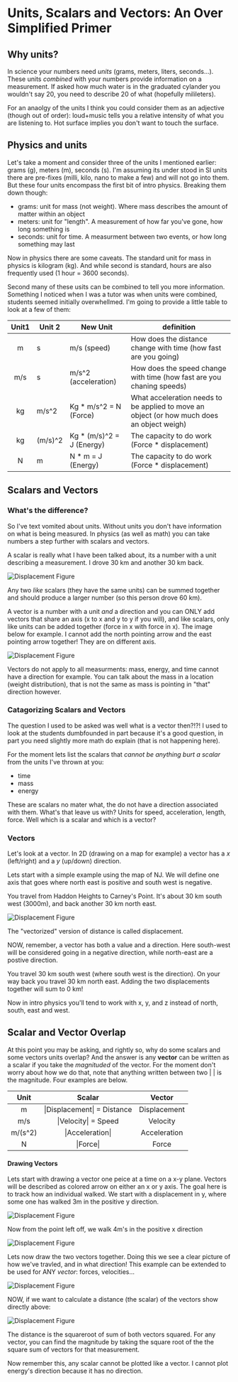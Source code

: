 # Units, Scalars and Vectors: An Over Simplified Primer

## Why units?

In science your numbers need _units_ (grams, meters, liters, seconds...). These units _combined_ with your numbers provide information on a measurement. If asked how much water is in the graduated cylander you wouldn't say 20, you need to describe 20 of what (hopefully milileters). 

For an anaolgy of the units  I think you could consider them as an adjective (though out of order): loud+music tells you a relative intensity of what you are listening to. Hot surface implies you don't want to touch the surface. 

## Physics and units

Let's take a moment and consider three of the units I mentioned earlier: grams (g), meters (m), seconds (s). I'm assuming its under stood in SI units there are pre-fixes (milli, kilo, nano to make a few) and will not go into them. But these four units encompass the first bit of intro physics. Breaking them down though:
* grams: unit for mass (not weight). Where mass describes the amount of matter within an object
* meters: unit for "length". A measurement of how far you've gone, how long something is
* seconds: unit for time. A measurment between two events, or how long something may last

Now in physics there are some caveats. The standard unit for mass in physics is kilogram (kg). And while second is standard, hours are also frequently used (1 hour = 3600 seconds). 

Second many of these usits can be combined to tell you more information. Something I noticed when I was a tutor was when units were combined, students seemed initially overwhellmed. I'm going to provide a little table to look at a few of them:


| Unit1      | Unit 2 |  New Unit  | definition  |
| :---------: | ----------- | -----------| -----------|
| m      | s       |m/s (speed)  | How does the distance change with time (how fast are you going)  |
| m/s   | s        |m/s^2 (acceleration)|    How does the speed change with time (how fast are you chaning speeds) |
| kg      | m/s^2       |Kg * m/s^2 = N (Force)  | What acceleration needs to be applied to move an object (or how much does an object weigh) |
| kg      | (m/s)^2       |Kg * (m/s)^2 = J (Energy)  | The capacity to do work (Force * displacement) |
| N      | m       |N * m = J (Energy)  | The capacity to do work (Force * displacement) |


## Scalars and Vectors

### What's the difference?
So I've text vomited about units. Without units you don't have information on what is being measured. In physics (as well as math) you can take numbers a step further with scalars and vectors. 

A scalar is really what I have been talked about, its a number with a unit describing a measurement. I drove 30 km and another 30 km back.

![Displacement Figure](https://github.com/lms464/lms464.github.io/blob/master/_images/Displacement/Displacement3.png.002.png?raw=true)

Any two _like_ scalars (they have the same units) can be summed together and should produce a larger number (so this person drove 60 km).

A vector is a number with a unit *and* a direction and you can ONLY add vectors that share an axis (x to x and y to y if you will), and like scalars, only like units can be added together (force in x with force in x). The image below for example. I cannot add the north pointing arrow and the east pointing arrow together! They are on different axis.

![Displacement Figure](https://github.com/lms464/lms464.github.io/blob/master/_images/Displacement/Displacement3.png.004.png?raw=true)

 Vectors do not apply to all measurments: mass, energy, and time cannot have a direction for example. You can talk about the mass in a location (weight distribution), that is not the same as mass is pointing in "that" direction however.

### Catagorizing Scalars and Vectors
The question I used to be asked was well what is a vector then?!?! I used to look at the students dumbfounded in part because it's a good question, in part you need slightly more math do explain (that is not happening here). 

For the moment lets list the scalars that _cannot be anything burt a scalar_ from the units I've thrown at you:

* time
* mass
* energy

These are scalars no mater what, the do not have a direction associated with them. What's that leave us with? Units for speed, acceleration, length, force. Well which is a scalar and which is a vector?

### Vectors

Let's look at a vector. In 2D (drawing on a map for example) a vector has a *x* (left/right) and a *y* (up/down) direction. 

Lets start with a simple example using the map of NJ. We will define one axis that goes where north east is positive and south west is negative.

 You travel from Haddon Heights to Carney's Point. It's about 30 km south west (3000m), and back another 30 km north east.

![Displacement Figure](https://github.com/lms464/lms464.github.io/blob/master/_images/Displacement/Displacement3.png.002.png?raw=true)

The "vectorized" version of distance is called displacement. 

NOW, remember, a vector has both a value and a direction. Here south-west will be considered going in a negative direction, while north-east are a postive direction.

You travel 30 km south west (where south west is the direction). On your way back you travel 30 km north east. Adding the two displacements together will sum to 0 km! 

Now in intro physics you'll tend to work with x, y, and z instead of north, south, east and west.

## Scalar and Vector Overlap

At this point you may be asking, and rightly so, why do some scalars and some vectors units overlap? And the answer is any **vector** can be written as a scalar if you take the *magnituded* of the vector. For the moment don't worry about how we do that, note that anything written between two |   | is the magnitude. Four examples are below.


|  Unit   |           Scalar            |    Vector    |
| :-----: | :-------------------------: | :----------: |
|    m    | \|Displacement\| = Distance | Displacement |
|   m/s   |    \|Velocity\| = Speed     |   Velocity   |
| m/(s^2) |      \|Acceleration\|       | Acceleration |
|    N    |          \|Force\|          |    Force     |

#### Drawing Vectors



Lets start with drawing a vector one peice at a time on a x-y plane. Vectors will be described as colored arrow on either an x or y axis. The goal here is to track how an individual walked. We start with a displacement in y, where some one has walked 3m in the positive y direction.

![Displacement Figure](https://github.com/lms464/lms464.github.io/blob/master/_images/Displacement/Displacement.004.PNG?raw=true)



Now from the point left off, we walk 4m's in the positive x direction

![Displacement Figure](https://github.com/lms464/lms464.github.io/blob/master/_images/Displacement/Displacement.003.PNG?raw=true)



Lets now draw the two vectors together. Doing this we see a clear picture of how we've travled, and in what direction! This example can be extended to be used for ANY *vector*: forces, velocities...

![Displacement Figure](https://github.com/lms464/lms464.github.io/blob/master/_images/Displacement/Displacement.005.PNG?raw=true)

NOW, if we want to calculate a distance (the scalar) of the vectors show directly above:

![Displacement Figure](https://github.com/lms464/lms464.github.io/blob/master/_images/Displacement/Displacement.006.PNG?raw=true)

The distance is the squareroot of sum of both vectors squared. For any vector, you can find the magnitude by taking the square root of the the square sum of vectors for that measurement.



Now remember this, any scalar cannot be plotted like a vector. I cannot plot energy's direction because it has no direction.
